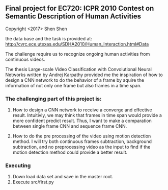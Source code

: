 ## Final project for EC720: ICPR 2010 Contest on Semantic Description of Human Activities

Copyright <2017> Shen Shen

the data base and the task is provided at:
http://cvrc.ece.utexas.edu/SDHA2010/Human_Interaction.html#Data

The challenge require us to recognize ongoing human activities from continuous videos.

The thesis Large-scale Video Classification with Convolutional Neural Networks written by Andrej Karpathy provided me the inspiration of how to design a CNN network to do the behavior of a frame by aquire the information of not only one frame but also frames in a time span.

### The challenging part of this project is:

1. How to design a CNN network to receive a converge and effective result. Intuitivly, we may think that frames in time span would provide a more confident predict result. Thus, I want to make a comparation between single frame CNN and sequence frame CNN.

2. How to do the pre processing of the video using motion detection method. I will try both continuous frames subtraction, background subtraction, and no preprocessing video as the input to find if the motion detection method could provide a better result.

### Executing
1. Down load data set and save in the master root.
2. Execute src/first.py
